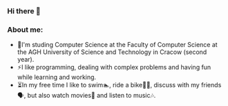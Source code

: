 ### Hi there 👋

### About me:
- 🌱I'm studing Computer Science at the Faculty of Computer Science at the AGH University of Science and Technology in Cracow (second year).
- ⚡I like programming, dealing with complex problems and having fun while learning and working.
- ⏳In my free time I like to swim🏊, ride a bike🚴🏼, discuss with my friends🗣️, but also watch movies🎥 and listen to music🎶.



<!--
**wkazmierczak/wkazmierczak** is a ✨ _special_ ✨ repository because its `README.md` (this file) appears on your GitHub profile.

Here are some ideas to get you started:

- 🔭 I’m currently working on ...
- 🌱 I’m currently learning ...
- 👯 I’m looking to collaborate on ...
- 🤔 I’m looking for help with ...
- 💬 Ask me about ...
- 📫 How to reach me: ...
- 😄 Pronouns: ...
- ⚡ Fun fact: ...
-->
